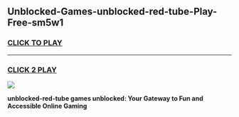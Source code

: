 
## Unblocked-Games-unblocked-red-tube-Play-Free-sm5w1
<h3>
<a href="https://premium76.site?title=unblocked-red-tube&ref=18A1">CLICK TO PLAY</a></h3>
<hr>

<h3>
<a href="https://premium76.site?title=unblocked-red-tube&ref=18A1">CLICK 2 PLAY</a>
  
</h3>

<a href="https://premium76.site?title=unblocked-red-tube&ref=18A1"><img src="https://clearcache.store/games.png"></a>


**unblocked-red-tube games unblocked: Your Gateway to Fun and Accessible Online Gaming**
